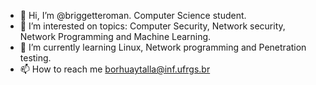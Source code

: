 - 👋 Hi, I’m @briggetteroman. Computer Science student.
- 👀 I’m interested on topics: Computer Security, Network security, Network Programming and Machine Learning.
- 🌱 I’m currently learning Linux, Network programming and Penetration testing.
- 📫 How to reach me borhuaytalla@inf.ufrgs.br
